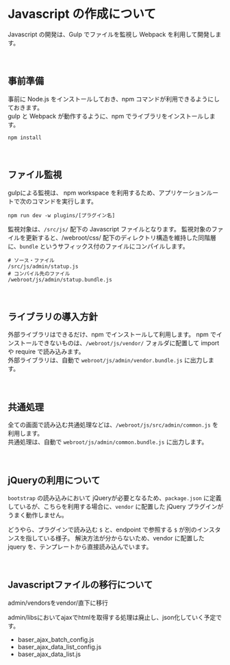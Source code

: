 # Javascript の作成について

Javascript の開発は、Gulp でファイルを監視し Webpack を利用して開発します。

　
## 事前準備
事前に Node.js をインストールしておき、npm コマンドが利用できるようにしておきます。  
gulp と Webpack が動作するように、npm でライブラリをインストールします。

```shell script
npm install
```

　
## ファイル監視
gulpによる監視は、 npm workspace を利用するため、アプリケーションルートで次のコマンドを実行します。

```shell
npm run dev -w plugins/[プラグイン名]
```

監視対象は、`/src/js/` 配下の Javascript ファイルとなります。 監視対象のファイルを更新すると、/webroot/css/ 配下のディレクトリ構造を維持した同階層に、`bundle` というサフィックス付のファイルにコンパイルします。

```shell
# ソース・ファイル
/src/js/admin/statup.js
# コンパイル先のファイル
/webroot/js/admin/statup.bundle.js
```

　
## ライブラリの導入方針
外部ライブラリはできるだけ、npm でインストールして利用します。
npm でインストールできないものは、`/webroot/js/vendor/` フォルダに配置して import や require で読み込みます。  
外部ライブラリは、自動で `webroot/js/admin/vendor.bundle.js` に出力します。


　
## 共通処理
全ての画面で読み込む共通処理などは、`/webroot/js/src/admin/common.js` を利用します。  
共通処理は、自動で `webroot/js/admin/common.bundle.js` に出力します。

　
## jQueryの利用について

`bootstrap` の読み込みにおいて jQueryが必要となるため、`package.json` に定義しているが、こちらを利用する場合に、`vendor` に配置した jQuery プラグインがうまく動作しません。
  
どうやら、プラグインで読み込む `$` と、endpoint で参照する `$` が別のインスタンスを指している様子。
解決方法が分からないため、vendor に配置した jquery を、テンプレートから直接読み込んでいます。

　
## Javascriptファイルの移行について

admin/vendorsをvendor/直下に移行

admin/libsにおいてajaxでhtmlを取得する処理は廃止し、json化していく予定です。
- baser_ajax_batch_config.js
- baser_ajax_data_list_config.js
- baser_ajax_data_list.js


